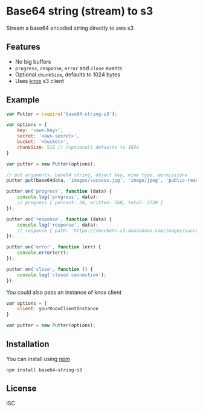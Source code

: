Base64 string (stream) to s3
============================

Stream a base64 encoded string directly to aws s3

Features
--------

- No big buffers
- `progress`, `response`, `error` and `close` events
- Optional `chunkSize`, defaults to 1024 bytes
- Uses [knox](https://github.com/LearnBoost/knox) s3 client

Example
--------

```js
var Putter = require('base64-string-s3');

var options = {
    key: '<aws-key>',
    secret: '<aws-secret>',
    bucket: '<bucket>',
    chunkSize: 512 // [optional] defaults to 1024
}

var putter = new Putter(options);

// put arguments: base64 string, object key, mime type, permissions
putter.put(base64data, 'images/success.jpg', 'image/jpeg', 'public-read');

putter.on('progress', function (data) {
    console.log('progress', data);
    // progress { percent: 20, written: 768, total: 3728 }
});

putter.on('response', function (data) {
    console.log('response', data);
    // response { path: 'https://<bucket>.s3.amazonaws.com/images/success.jpg' }
});

putter.on('error', function (err) {
    console.error(err);
});

putter.on('close', function () {
    console.log('closed connection');
});
```

You could also pass an instance of knox client

```js
var options = {
    client: yourKnoxClientInstance
}

var putter = new Putter(options);
```

Installation
------------

You can install using [npm](http://npmjs.org)

`npm install base64-string-s3`

License
-------

ISC
